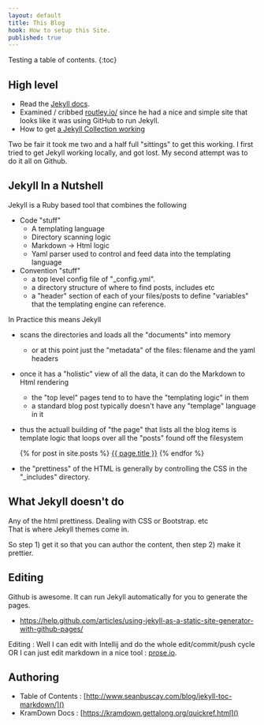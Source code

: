 ```yaml
---
layout: default
title: This Blog
hook: How to setup this Site.
published: true
---
```

Testing a table of contents.
{:toc}

## High level

* Read the [Jekyll docs](https://jekyllrb.com/).
* Examined / cribbed [routley.io/](https://routley.io/) since he had a nice and simple site that looks like it was using GitHub to run Jekyll.
* How to get [a Jekyll Collection working](https://www.sitepoint.com/getting-started-jekyll-collections/)

Two be fair it took me two and a half full "sittings" to get this working.   I first tried to get Jekyll working locally, and got lost.  My second attempt was to do it all on Github.

## Jekyll In a Nutshell

Jekyll is a Ruby based tool that combines the following 
   * Code "stuff"
	   * A templating language
       * Directory scanning logic
       * Markdown -> Html logic
       * Yaml parser used to control and feed data into the templating language
   * Convention "stuff"
	   * a top level config file of "_config.yml".
       * a directory structure of where to find posts, includes etc
       * a "header" section of each of your files/posts to define "variables" that the templating engine can reference.
       
In Practice this means Jekyll
* scans the directories and loads all the "documents" into memory
	* or at this point just the "metadata" of the files: filename and the yaml headers 
* once it has a "holistic" view of all the data, it can do the Markdown to Html rendering
	* the "top level" pages tend to to have the "templating logic" in them
	* a standard blog post typically doesn't have any "templage" language in it
* thus the actuall building of "the page" that lists all the blog items is template logic that loops over all the "posts" found off the filesystem

	{% for post in site.posts %}
    	<a href="{{ page.url }}">{{ page.title }}</a>
    {% endfor %}

* the "prettiness" of the HTML is generally by controlling the CSS in the "_includes" directory.

## What Jekyll doesn't do

Any of the html prettiness.   Dealing with CSS or Bootstrap. etc   
That is where Jekyll themes come in.

So step 1) get it so that you can author the content, then step 2) make it prettier.

## Editing

Github is awesome.  It can run Jekyll automatically for you to generate the pages.
* https://help.github.com/articles/using-jekyll-as-a-static-site-generator-with-github-pages/

Editing : Well I can edit with Intellij and do the whole edit/commit/push cycle OR I can just edit markdown in a nice tool : [prose.io](http://prose.io/#about).

## Authoring

- Table of Contents : [http://www.seanbuscay.com/blog/jekyll-toc-markdown/]()
- KramDown Docs :  [https://kramdown.gettalong.org/quickref.html]()


